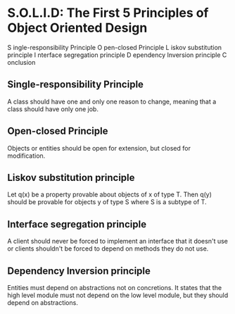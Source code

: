 # S.O.L.I.D: The First 5 Principles of Object Oriented Design

S ingle-responsibility Principle
O pen-closed Principle
L iskov substitution principle
I nterface segregation principle
D ependency Inversion principle
C onclusion

## Single-responsibility Principle

A class should have one and only one reason to change, meaning that a class should have only one job.

## Open-closed Principle

Objects or entities should be open for extension, but closed for modification.

## Liskov substitution principle

Let q(x) be a property provable about objects of x of type T. Then q(y) should be provable for objects y of type S where S is a subtype of T.

## Interface segregation principle

A client should never be forced to implement an interface that it doesn't use or clients shouldn't be forced to depend on methods they do not use.

## Dependency Inversion principle

Entities must depend on abstractions not on concretions. It states that the high level module must not depend on the low level module, but they should depend on abstractions.
